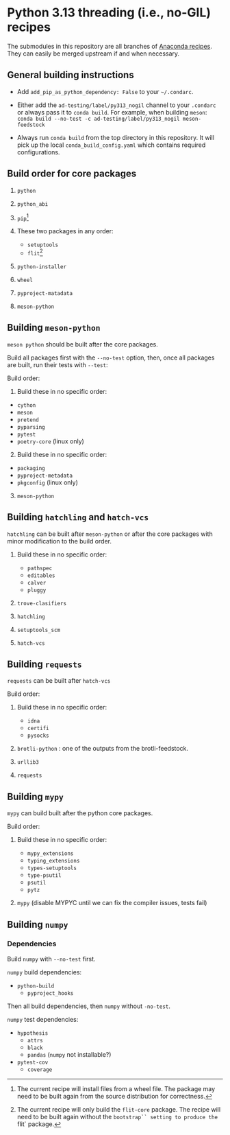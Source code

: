 # Python 3.13 threading (i.e., no-GIL) recipes

The submodules in this repository are all branches of [Anaconda recipes](https://github.com/AnacondaRecipes). They can easily be merged upstream if and when necessary.


## General building instructions

- Add `add_pip_as_python_dependency: False` to your `~/.condarc`.

- Either add the `ad-testing/label/py313_nogil` channel to your `.condarc` or always pass it to `conda build`.
  For example, when building `meson`:  
  `conda build --no-test -c ad-testing/label/py313_nogil meson-feedstock`

- Always run `conda build` from the top directory in this repository.
  It will pick up the local `conda_build_config.yaml` which contains required configurations.


## Build order for core packages

1. `python`

2. `python_abi`

3. `pip`[^1]

4. These two packages in any order:
   - `setuptools`
   - `flit`[^2]

5. `python-installer`

6. `wheel`

7. `pyproject-matadata`

8. `meson-python`


## Building `meson-python`

`meson python` should be built after the core packages.

Build all packages first with the `--no-test` option, then, once all packages are built, run their tests with `--test`:

Build order:

1. Build these in no specific order:
  - `cython`
  - `meson`
  - `pretend`
  - `pyparsing`
  - `pytest`
  - `poetry-core` (linux only)

2. Build these in no specific order:
  - `packaging`
  - `pyproject-metadata`
  - `pkgconfig` (linux only)

3. `meson-python`


## Building `hatchling` and `hatch-vcs`

`hatchling` can be built after `meson-python` or after the core packages with
minor modification to the build order.

1. Build these in no specific order:
    - `pathspec`
    - `editables`
    - `calver`
    - `pluggy`

2. `trove-clasifiers`

3. `hatchling`

4. `setuptools_scm`

5. `hatch-vcs`


## Building `requests`

`requests` can be built after `hatch-vcs`

Build order:

1. Build these in no specific order:
    * `idna`
    * `certifi`
    * `pysocks`

2. `brotli-python` : one of the outputs from the brotli-feedstock.

3. `urllib3`

4. `requests`


## Building `mypy`

`mypy` can build built after the python core packages.

Build order:

1. Build these in no specific order:
    - `mypy_extensions`
    - `typing_extensions`
    - `types-setuptools`
    - `type-psutil`
    - `psutil`
    - `pytz`

2.  `mypy` (disable MYPYC until we can fix the compiler issues, tests fail)


## Building `numpy`

### Dependencies

Build `numpy` with `--no-test` first.

`numpy` build dependencies:
  - `python-build`
    - `pyproject_hooks`

Then all build dependencies, then `numpy` without `-no-test`.

`numpy` test dependencies:
  - `hypothesis`
    - `attrs`
    - `black`
    - `pandas` (`numpy` not installable?)
  - `pytest-cov`
    - `coverage`


[^1]: The current recipe will install files from a wheel file. The package may need to be built again from the source distribution for correctness.
[^2]: The current recipe will only build the `flit-core` package. The recipe will need to be built again without the `bootstrap`` setting to produce the `flit` package.
